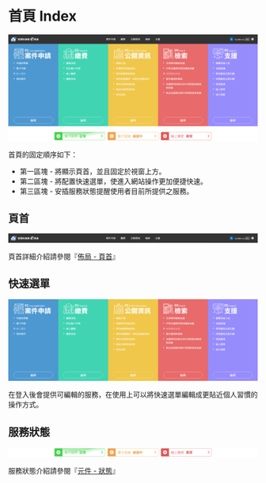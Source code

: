 # 首頁 Index

![](../.gitbook/assets/index_image_01.png)

首頁的固定順序如下：

* 第一區塊 - 將顯示頁首，並且固定於視窗上方。
* 第二區塊 - 將配置快速選單，使進入網站操作更加便捷快速。
* 第三區塊 - 安插服務狀態提醒使用者目前所提供之服務。

## 頁首

![](../.gitbook/assets/index_image_02.png)

頁首詳細介紹請參閱『[佈局 - 頁首](../nei-rong/ye-shou-header.md)』

## 快速選單

![](../.gitbook/assets/index_image_03.png)

在登入後會提供可編輯的服務，在使用上可以將快速選單編輯成更貼近個人習慣的操作方式。

## 服務狀態

![](../.gitbook/assets/index_image_04.png)

服務狀態介紹請參閱『[元件 - 狀態](../yuan-jian-component/zhuang-tai-status.md)』

